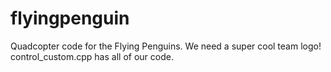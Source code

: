 # flyingpenguin
Quadcopter code for the Flying Penguins.
We need a super cool team logo!
control_custom.cpp has all of our code.
